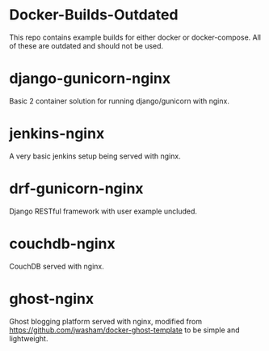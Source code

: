 # Docker-Builds-Outdated
This repo contains example builds for either docker or docker-compose. All of these are outdated and should not be used.

# django-gunicorn-nginx
Basic 2 container solution for running django/gunicorn with nginx.

# jenkins-nginx
A very basic jenkins setup being served with nginx.

# drf-gunicorn-nginx
Django RESTful framework with user example uncluded.

# couchdb-nginx
CouchDB served with nginx.

# ghost-nginx
Ghost blogging platform served with nginx, modified from https://github.com/jwasham/docker-ghost-template to be simple and lightweight.
